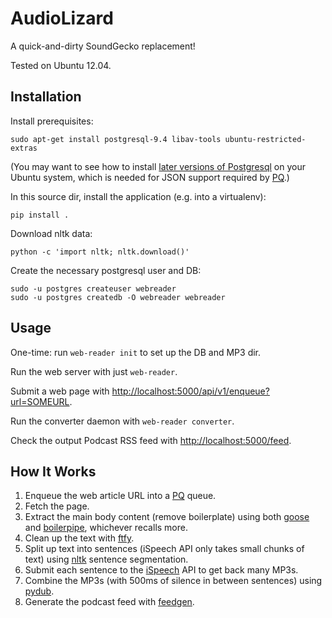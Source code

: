 # AudioLizard

A quick-and-dirty SoundGecko replacement!

Tested on Ubuntu 12.04.

## Installation

Install prerequisites:

    sudo apt-get install postgresql-9.4 libav-tools ubuntu-restricted-extras

(You may want to see how to install [later versions of Postgresql][pgdg] on your Ubuntu system, which is needed for JSON support required by [PQ].)

In this source dir, install the application (e.g. into a virtualenv):

    pip install .

Download nltk data:

    python -c 'import nltk; nltk.download()'

Create the necessary postgresql user and DB:

    sudo -u postgres createuser webreader
    sudo -u postgres createdb -O webreader webreader

## Usage

One-time: run `web-reader init` to set up the DB and MP3 dir.

Run the web server with just `web-reader`.

Submit a web page with <http://localhost:5000/api/v1/enqueue?url=SOMEURL>.

Run the converter daemon with `web-reader converter`.

Check the output Podcast RSS feed with <http://localhost:5000/feed>.

## How It Works

1. Enqueue the web article URL into a [PQ] queue.
2. Fetch the page.
3. Extract the main body content (remove boilerplate) using both [goose] and [boilerpipe], whichever recalls more.
4. Clean up the text with [ftfy].
5. Split up text into sentences (iSpeech API only takes small chunks of text) using [nltk] sentence segmentation.
6. Submit each sentence to the [iSpeech] API to get back many MP3s.
7. Combine the MP3s (with 500ms of silence in between sentences) using [pydub].
8. Generate the podcast feed with [feedgen].

[PQ]: https://github.com/malthe/pq/
[goose]: https://github.com/GravityLabs/goose
[boilerpipe]: https://code.google.com/p/boilerpipe/
[ftfy]: https://github.com/LuminosoInsight/python-ftfy
[nltk]: http://www.nltk.org/
[iSpeech]: http://www.ispeech.org/
[pydub]: http://pydub.com/
[feedgen]: https://github.com/lkiesow/python-feedgen
[pgdg]: https://wiki.postgresql.org/wiki/Apt